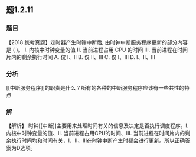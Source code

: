 ## 题1.2.11
### 题目
【2018 统考真题】定时器产生时钟中断后, 由时钟中断服务程序更新的部分内容是 ( )。
I. 内核中时钟变量的值 
II. 当前进程占用 CPU 的时间
III. 当前进程在时间片内的剩余执行时间
A. 仅 I、II 
B. 仅 II、III 
C. 仅 I、III 
D. I、II、III
### 分析
[[中断服务程序]]的职责是什么？所有的各种的中断服务程序应该有一些共性的特点
### 解
【解析】 时钟[[中断]]主要用来处理时间有关的信息及决定是否执行调度程序。I. 内核中时钟变量的值、II. 当前进程占用CPU的时间、III. 当前进程在时间片内的剩余执行时间均和时间有关，I、II、III在时钟中断产生时都会进行更新。所以正确答案为D选项。